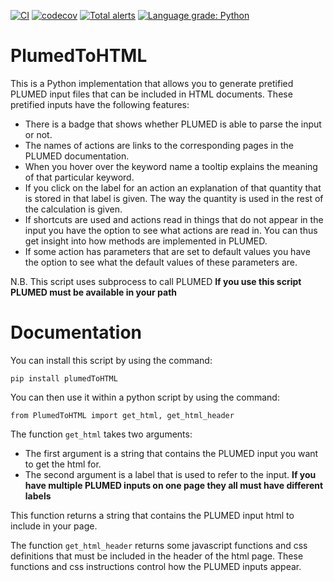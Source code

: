 [![CI](https://github.com/plumed/PlumedToHTML/actions/workflows/main.yml/badge.svg)](https://github.com/plumed/PlumedToHTML/actions/workflows/main.yml)
[![codecov](https://codecov.io/gh/plumed/PlumedToHTML/branch/main/graph/badge.svg?token=ODA9N9MEGP)](https://codecov.io/gh/plumed/PlumedToHTML)
[![Total alerts](https://img.shields.io/lgtm/alerts/g/plumed/PlumedToHTML.svg?logo=lgtm&logoWidth=18)](https://lgtm.com/projects/g/plumed/PlumedToHTML/alerts/)
[![Language grade: Python](https://img.shields.io/lgtm/grade/python/g/plumed/PlumedToHTML.svg?logo=lgtm&logoWidth=18)](https://lgtm.com/projects/g/plumed/PlumedToHTML/context:python)

# PlumedToHTML

This is a Python implementation that allows you to generate pretified PLUMED input files that can be included in HTML documents.  These pretified inputs have the following features:

* There is a badge that shows whether PLUMED is able to parse the input or not.
* The names of actions are links to the corresponding pages in the PLUMED documentation.
* When you hover over the keyword name a tooltip explains the meaning of that particular keyword.
* If you click on the label for an action an explanation of that quantity that is stored in that label is given.  The way the quantity is used in the rest of the calculation is given.
* If shortcuts are used and actions read in things that do not appear in the input you have the option to see what actions are read in.  You can thus get insight into how methods are implemented in PLUMED.
* If some action has parameters that are set to default values you have the option to see what the default values of these parameters are. 

N.B. This script uses subprocess to call PLUMED __If you use this script PLUMED must be available in your path__

# Documentation

You can install this script by using the command:

````
pip install plumedToHTML
````

You can then use it within a python script by using the command:

````
from PlumedToHTML import get_html, get_html_header
````

The function `get_html` takes two arguments:

* The first argument is a string that contains the PLUMED input you want to get the html for.
* The second argument is a label that is used to refer to the input.  __If you have multiple PLUMED inputs on one page they all must have different labels__

This function returns a string that contains the PLUMED input html to include in your page.

The function `get_html_header` returns some javascript functions and css definitions that must be included in the header of the html page.  These functions and css instructions control how the PLUMED inputs appear.
